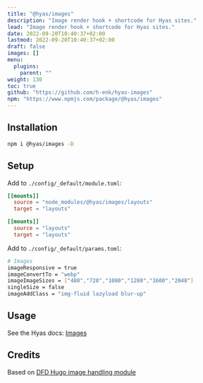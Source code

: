 ```yaml
---
title: "@hyas/images"
description: "Image render hook + shortcode for Hyas sites."
lead: "Image render hook + shortcode for Hyas sites."
date: 2022-09-20T10:40:37+02:00
lastmod: 2022-09-20T10:40:37+02:00
draft: false
images: []
menu:
  plugins:
    parent: ""
weight: 130
toc: true
github: "https://github.com/h-enk/hyas-images"
npm: "https://www.npmjs.com/package/@hyas/images"
---
```


## Installation

```bash
npm i @hyas/images -D
```

## Setup

Add to `./config/_default/module.toml`:

```toml
[[mounts]]
  source = "node_modules/@hyas/images/layouts"
  target = "layouts"

[[mounts]]
  source = "layouts"
  target = "layouts"
```

Add to `./config/_default/params.toml`:

```bash
# Images
imageResponsive = true
imageConvertTo = "webp"
imageImageSizes = ["480","720","1080","1280","1600","2048"]
singleSize = false
imageAddClass = "img-fluid lazyload blur-up"
```

## Usage

See the Hyas docs: [Images](https://gethyas.com/docs/recipes/images/)

## Credits

Based on [DFD Hugo image handling module](https://github.com/danielfdickinson/image-handling-mod-hugo-dfd)
